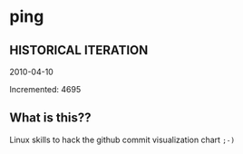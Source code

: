 # ping

## HISTORICAL ITERATION
2010-04-10

Incremented: 4695

## What is this?? 
Linux skills to hack the github commit visualization chart `;-)`
